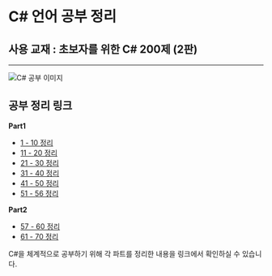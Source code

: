 # C# 언어 공부 정리

## 사용 교재 : 초보자를 위한 C# 200제 (2판)
-----------------------------------------------------------------

![C# 공부 이미지](https://github.com/user-attachments/assets/db340247-e1d7-4b05-9129-007f8474011f)


## 공부 정리 링크
__Part1__
- [1 - 10 정리](https://nonamed02.tistory.com/29)
- [11 - 20 정리](https://nonamed02.tistory.com/30)
- [21 - 30 정리](https://nonamed02.tistory.com/31)
- [31 - 40 정리](https://nonamed02.tistory.com/32)
- [41 - 50 정리](https://nonamed02.tistory.com/33)
- [51 - 56 정리](https://nonamed02.tistory.com/34)
  
__Part2__
- [57 - 60 정리](https://nonamed02.tistory.com/35)
- [61 - 70 정리](https://nonamed02.tistory.com/36)


C#을 체계적으로 공부하기 위해 각 파트를 정리한 내용을 링크에서 확인하실 수 있습니다.

